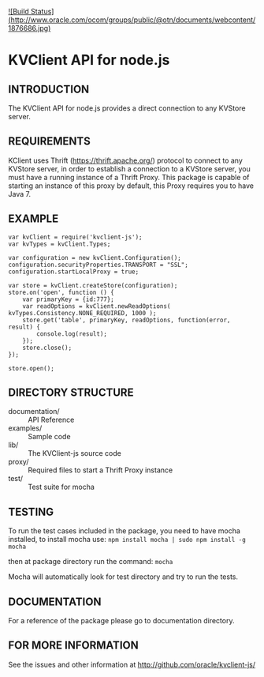 [![Build Status] (http://www.oracle.com/ocom/groups/public/@otn/documents/webcontent/1876686.jpg)](http://www.oracle.com/technetwork/database/database-technologies/nosqldb/overview/index.html)
# KVClient API for node.js

INTRODUCTION
------------
The KVClient API for node.js provides a direct connection to any KVStore server. 


REQUIREMENTS
------------
KClient uses Thrift (https://thrift.apache.org/) protocol to connect to any KVStore server, in order to establish 
a connection to a KVStore server, you must have a running instance of a Thrift Proxy. This package is capable of 
starting an instance of this proxy by default, this Proxy requires you to have Java 7. 

EXAMPLE
-------
```
var kvClient = require('kvclient-js');
var kvTypes = kvClient.Types;

var configuration = new kvClient.Configuration();
configuration.securityProperties.TRANSPORT = "SSL";
configuration.startLocalProxy = true;

var store = kvClient.createStore(configuration);
store.on('open', function () {
    var primaryKey = {id:777};
    var readOptions = kvClient.newReadOptions( kvTypes.Consistency.NONE_REQUIRED, 1000 );
    store.get('table', primaryKey, readOptions, function(error, result) {
        console.log(result);
    });
    store.close();
});

store.open();

```

DIRECTORY STRUCTURE
-------------------
<dl compact>
 <dt> documentation/   <dd>      API Reference
 <dt> examples/        <dd>      Sample code
 <dt> lib/             <dd>      The KVClient-js source code
 <dt> proxy/           <dd>      Required files to start a Thrift Proxy instance
 <dt> test/            <dd>      Test suite for mocha
</dl>


TESTING
-------
To run the test cases included in the package, you need to have mocha installed, to install mocha use:
```npm install mocha | sudo npm install -g mocha``` 

then at package directory run the command:
```mocha ```

Mocha will automatically look for test directory and try to run the tests.


DOCUMENTATION
-------------
For a reference of the package please go to documentation directory. 

FOR MORE INFORMATION
--------------------
See the issues and other information at http://github.com/oracle/kvclient-js/


